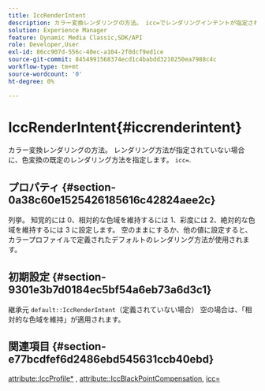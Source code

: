 ```yaml
---
title: IccRenderIntent
description: カラー変換レンダリングの方法。 icc=でレンダリングインテントが指定されていない場合の、カラー変換のデフォルトのレンダリング方法を提供します。
solution: Experience Manager
feature: Dynamic Media Classic,SDK/API
role: Developer,User
exl-id: 86cc907d-556c-40ec-a104-2f0dcf9ed1ce
source-git-commit: 8454991568374ecd1c4babdd3210250ea7988c4c
workflow-type: tm+mt
source-wordcount: '0'
ht-degree: 0%

---
```


# IccRenderIntent{#iccrenderintent}

カラー変換レンダリングの方法。 レンダリング方法が指定されていない場合に、色変換の既定のレンダリング方法を指定します。 `icc=`.

## プロパティ {#section-0a38c60e1525426185616c42824aee2c}

列挙。 知覚的には 0、相対的な色域を維持するには 1、彩度には 2、絶対的な色域を維持するには 3 に設定します。 空のままにするか、他の値に設定すると、カラープロファイルで定義されたデフォルトのレンダリング方法が使用されます。

## 初期設定 {#section-9301e3b7d0184ec5bf54a6eb73a6d3c1}

継承元 `default::IccRenderIntent`（定義されていない場合） 空の場合は、「相対的な色域を維持」が適用されます。

## 関連項目 {#section-e77bcdfef6d2486ebd545631ccb40ebd}

[attribute::IccProfile*](../../../../../ir-api/material-cat/image-rendering-api-ref/c-ir-material-catalog/c-ir-attributes-reference/r-ir-iccprofilecmyk.md#reference-55aead2d924847ffbd1be4c46add7127) , [attribute::IccBlackPointCompensation](../../../../../ir-api/material-cat/image-rendering-api-ref/c-ir-material-catalog/c-ir-attributes-reference/r-ir-iccblackpointcompensation.md#reference-d939b0cdf6564baaa88deb1059e3b7f0), [icc=](../../../../../ir-api/http-protocol/image-rendering-api-ref/c-ir-http-protocol-ref/c-ir-http-protocol-command-reference/r-ir-icc.md#reference-86a2fff3cef24982ad2063d977a16e06)
